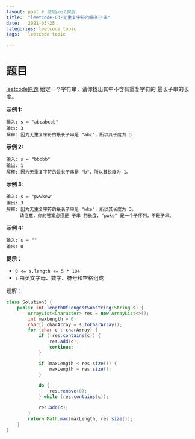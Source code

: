 ```yaml
---
layout: post # 使用post模版
title:  "leetcode-03-无重复字符的最长子串"
date:   2021-03-25
categories: leetcode topic
tags:   leetcode topic

---
```


# 题目
[leetcode原题](https://leetcode-cn.com/problems/longest-substring-without-repeating-characters/) 给定一个字符串，请你找出其中不含有重复字符的 最长子串的长度。

**示例 1:**

```
输入: s = "abcabcbb"
输出: 3 
解释: 因为无重复字符的最长子串是 "abc"，所以其长度为 3
```

**示例 2:**

```
输入: s = "bbbbb"
输出: 1
解释: 因为无重复字符的最长子串是 "b"，所以其长度为 1。
```

**示例 3:**

```
输入: s = "pwwkew"
输出: 3
解释: 因为无重复字符的最长子串是 "wke"，所以其长度为 3。
     请注意，你的答案必须是 子串 的长度，"pwke" 是一个子序列，不是子串。
```

**示例 4:**

```
输入: s = ""
输出: 0
```

**提示：**

- `0 <= s.length <= 5 * 104`
- `s` 由英文字母、数字、符号和空格组成

题解：

```java
class Solution3 {
    public int lengthOfLongestSubstring(String s) {
        ArrayList<Character> res = new ArrayList<>();
        int maxLength = 0;
        char[] charArray = s.toCharArray();
        for (char c : charArray) {
            if (!res.contains(c)) {
                res.add(c);
                continue;
            }

            if (maxLength < res.size()) {
                maxLength = res.size();
            }

            do {
                res.remove(0);
            } while (res.contains(c));

            res.add(c);
        }
        return Math.max(maxLength, res.size());
    }
}
```

